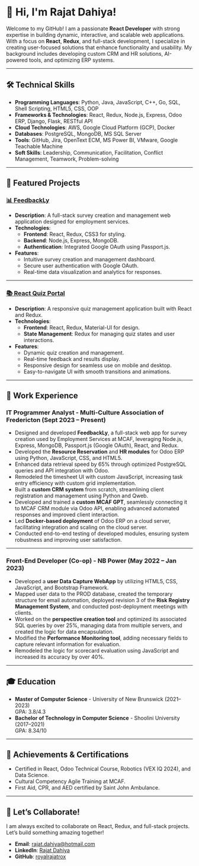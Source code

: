 # 👋 Hi, I'm Rajat Dahiya!

Welcome to my GitHub! I am a passionate **React Developer** with strong expertise in building dynamic, interactive, and scalable web applications. With a focus on **React**, **Redux**, and full-stack development, I specialize in creating user-focused solutions that enhance functionality and usability. My background includes developing custom CRM and HR solutions, AI-powered tools, and optimizing ERP systems.

---

## 🛠️ Technical Skills

- **Programming Languages**: Python, Java, JavaScript, C++, Go, SQL, Shell Scripting, HTML5, CSS, OOP  
- **Frameworks & Technologies**: React, Redux, Node.js, Express, Odoo ERP, Django, Flask, RESTful API  
- **Cloud Technologies**: AWS, Google Cloud Platform (GCP), Docker  
- **Databases**: PostgreSQL, MongoDB, MS SQL Server  
- **Tools**: GitHub, Jira, OpenText ECM, MS Power BI, VMware, Google Teachable Machine  
- **Soft Skills**: Leadership, Communication, Facilitation, Conflict Management, Teamwork, Problem-solving  

---

## 🚀 Featured Projects

### [📊 FeedbackLy](https://github.com/royalrajatrox)
- **Description**: A full-stack survey creation and management web application designed for employment services.
- **Technologies**:  
  - **Frontend**: React, Redux, CSS3 for styling.  
  - **Backend**: Node.js, Express, MongoDB.  
  - **Authentication**: Integrated Google OAuth using Passport.js.  
- **Features**:  
  - Intuitive survey creation and management dashboard.  
  - Secure user authentication with Google OAuth.  
  - Real-time data visualization and analytics for responses.  

---

### [📚 React Quiz Portal](https://github.com/royalrajatrox/react_quiz_portal)
- **Description**: A responsive quiz management application built with React and Redux.
- **Technologies**:  
  - **Frontend**: React, Redux, Material-UI for design.  
  - **State Management**: Redux for managing quiz states and user interactions.  
- **Features**:  
  - Dynamic quiz creation and management.  
  - Real-time feedback and results display.  
  - Responsive design for seamless use on mobile and desktop.  
  - Easy-to-navigate UI with smooth transitions and animations.  

---

## 💼 Work Experience

### **IT Programmer Analyst** - Multi-Culture Association of Fredericton (Sept 2023 – Present)
- Designed and developed **FeedbackLy**, a full-stack web app for survey creation used by Employment Services at MCAF, leveraging Node.js, Express, MongoDB, Passport.js (Google OAuth), React, and Redux.  
- Developed the **Resource Reservation** and **HR modules** for Odoo ERP using Python, JavaScript, CSS, and HTML5.  
- Enhanced data retrieval speed by 65% through optimized PostgreSQL queries and API integration with Odoo.  
- Remodeled the timesheet UI with custom JavaScript, increasing task entry efficiency with custom grid implementation.  
- Built a **custom CRM system** from scratch, streamlining client registration and management using Python and Qweb.  
- Developed and trained a **custom MCAF GPT**, seamlessly connecting it to MCAF CRM module via Odoo API, enabling advanced automated responses and improved client interaction.  
- Led **Docker-based deployment** of Odoo ERP on a cloud server, facilitating integration and scaling on the cloud server.  
- Conducted end-to-end testing of developed modules, ensuring system robustness and improving user satisfaction.  

---

### **Front-End Developer (Co-op)** - NB Power (May 2022 – Jan 2023)
- Developed a **user Data Capture WebApp** by utilizing HTML5, CSS, JavaScript, and Bootstrap Framework.  
- Mapped user data to the PROD database, created the temporary structure for email automation, deployed revision 3 of the **Risk Registry Management System**, and conducted post-deployment meetings with clients.  
- Worked on the **perspective creation tool** and optimized its associated SQL queries by over 25%, managing data from multiple servers, and created the logic for data encapsulation.  
- Modified the **Performance Monitoring tool**, adding necessary fields to capture relevant information for evaluation.  
- Remodeled the logic for scorecard evaluation using JavaScript and increased its accuracy by over 40%.  

---

## 🎓 Education

- **Master of Computer Science** - University of New Brunswick (2021–2023)  
  GPA: 3.8/4.3  
- **Bachelor of Technology in Computer Science** - Shoolini University (2017–2021)  
  GPA: 8.34/10  

---

## 🌟 Achievements & Certifications

- Certified in React, Odoo Technical Course, Robotics (VEX IQ 2024), and Data Science.  
- Cultural Competency Agile Training at MCAF.  
- First Aid, CPR, and AED certified by Saint John Ambulance.  

---

## 💬 Let’s Collaborate!

I am always excited to collaborate on React, Redux, and full-stack projects. Let’s build something amazing together!

- **Email**: [rajat.dahiya@hotmail.com](mailto:rajat.dahiya@hotmail.com)  
- **LinkedIn**: [Rajat Dahiya](https://linkedin.com/in/rajat-dahiya-6157181a2)  
- **GitHub**: [royalrajatrox](https://github.com/royalrajatrox)  
